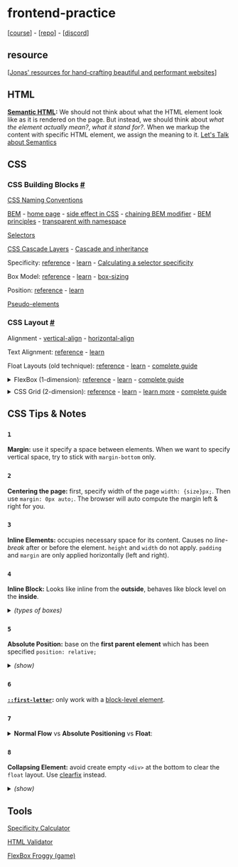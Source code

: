 # frontend-practice

[[course](https://www.udemy.com/course/design-and-develop-a-killer-website-with-html5-and-css3/?referralCode=93317126211B2A500938)] - [[repo](https://github.com/jonasschmedtmann/html-css-course)] - [[discord](https://discord.gg/uhMkpf4)]

## resource

[[Jonas' resources for hand-crafting
beautiful and performant websites](http://codingheroes.io/resources/)]

## HTML

**[Semantic HTML](https://www.w3schools.com/html/html5_semantic_elements.asp):** We should not think about what the HTML element look like as it is rendered on the page. But instead, we should think about _what the element actually mean?_, _what it stand for?_. When we markup the content with specific HTML element, we assign the meaning to it. [Let's Talk about Semantics](https://html5doctor.com/lets-talk-about-semantics/)

## CSS

### CSS Building Blocks [#](https://developer.mozilla.org/en-US/docs/Learn/CSS/Building_blocks)

[CSS Naming Conventions](https://www.freecodecamp.org/news/css-naming-conventions-that-will-save-you-hours-of-debugging-35cea737d849/)

[BEM](https://css-tricks.com/bem-101/) - [home page](https://en.bem.info/) - [side effect in CSS](http://philipwalton.com/articles/side-effects-in-css/) - [chaining BEM modifier](http://webuild.envato.com/blog/chainable-bem-modifiers/) - [BEM principles](http://www.smashingmagazine.com/2012/04/16/a-new-front-end-methodology-bem/) - [transparent with namespace](https://csswizardry.com/2015/03/more-transparent-ui-code-with-namespaces/)

[Selectors](https://www.w3.org/TR/selectors-3/#selector)

[CSS Cascade Layers](https://css-tricks.com/css-cascade-layers/) - [Cascade and inheritance](https://developer.mozilla.org/en-US/docs/Learn/CSS/Building_blocks/Cascade_and_inheritance)

Specificity: [reference](https://developer.mozilla.org/en-US/docs/Web/CSS/Specificity) - [learn](https://css-tricks.com/specifics-on-css-specificity/) - [Calculating a selector specificity](https://www.w3.org/TR/selectors-3/#specificity)

Box Model: [reference](https://developer.mozilla.org/en-US/docs/Web/CSS/CSS_Box_Model/Introduction_to_the_CSS_box_model) - [learn](https://developer.mozilla.org/en-US/docs/Learn/CSS/Building_blocks/The_box_model) - [box-sizing](https://developer.mozilla.org/en-US/docs/Web/CSS/box-sizing)

Position: [reference](https://developer.mozilla.org/en-US/docs/Web/CSS/position) - [learn](https://css-tricks.com/almanac/properties/p/position/)

[Pseudo-elements](https://developer.mozilla.org/en-US/docs/Web/CSS/Pseudo-elements)

### CSS Layout [#](https://developer.mozilla.org/en-US/docs/Learn/CSS/CSS_layout)

Alignment - [vertical-align](https://developer.mozilla.org/en-US/docs/Web/CSS/vertical-align) - [horizontal-align](https://css-tricks.com/centering-css-complete-guide/)

Text Alignment: [reference](https://developer.mozilla.org/en-US/docs/Web/CSS/text-align) - [learn](https://css-tricks.com/almanac/properties/t/text-align/)

Float Layouts (old technique): [reference](https://developer.mozilla.org/en-US/docs/Web/CSS/float) - [learn](https://developer.mozilla.org/en-US/docs/Learn/CSS/CSS_layout/Floats) - [complete guide](https://css-tricks.com/all-about-floats/)

<details style="margin-bottom: 10px;">
 <summary>FlexBox (1-dimension): <a href="https://developer.mozilla.org/en-US/docs/Web/CSS/CSS_Flexible_Box_Layout/Basic_Concepts_of_Flexbox">reference</a> - <a href="https://developer.mozilla.org/en-US/docs/Learn/CSS/CSS_layout/Flexbox">learn</a> - <a href="https://css-tricks.com/snippets/css/a-guide-to-flexbox/">complete guide</a></summary>
 <img src="./docs/css-flexbox-poster.png" alt="css-flexbox-poster.png">
</details>

<details style="margin-bottom: 10px">
 <summary>CSS Grid  (2-dimension): <a href="https://developer.mozilla.org/en-US/docs/Web/CSS/CSS_Grid_Layout">reference</a> - <a href="https://developer.mozilla.org/en-US/docs/Learn/CSS/CSS_layout/Grids">learn</a> - <a href="https://learncssgrid.com/">learn more</a> - <a href="https://css-tricks.com/snippets/css/complete-guide-grid/">complete guide</a></summary>
 <img src="./docs/css-grid-poster.png" alt="css-grid-poster">
</details>

## CSS Tips & Notes

### `1`

**Margin:** use it specify a space between elements. When we want to specify vertical space, try to stick with `margin-bottom` only.

### `2`

**Centering the page:** first, specify width of the page `width: {size}px;`. Then use `margin: 0px auto;`. The browser will auto compute the margin left & right for you.

### `3`

**Inline Elements:** occupies necessary space for its content. Causes no _line-break_ after or before the element. `height` and `width` do not apply. `padding` and `margin` are only applied horizontally (left and right).

### `4`

**Inline Block:** Looks like inline from the **outside**, behaves like block level on the **inside**.

<details style="margin-bottom: 10px">
 <summary><i>(types of boxes)</i></summary>
 <img src="./docs/types-of-boxes.png" alt="types-of-boxes">
</details>

### `5`

**Absolute Position:** base on the **first parent element** which has been specified `position: relative;`

<details style="margin-bottom: 10px">
 <summary><i>(show)</i></summary>
 <img src="./docs/absolute-positioning.png" alt="absolute-positioning">
</details>

### `6`

**[`::first-letter`](https://developer.mozilla.org/en-US/docs/Web/CSS/::first-letter):** only work with a [block-level element](https://developer.mozilla.org/en-US/docs/Web/CSS/Visual_formatting_model#block-level_elements_and_block_boxes).

### `7`

<details style="margin-bottom: 10px">
 <summary><strong>Normal Flow</strong> vs <strong>Absolute Positioning</strong> vs <strong>Float</strong>:</summary>
 <img src="./docs/normal-absolute-float.png" alt="normal-absolute-float">
</details>

### `8`

**Collapsing Element:** avoid create empty `<div>` at the bottom to clear the `float` layout. Use [clearfix](https://css-tricks.com/snippets/css/clear-fix/) instead.

<details style="margin-bottom: 10px">
 <summary><i>(show)</i></summary>
 <img src="./docs/solve-collapsing-element.png" alt="solve-collapsing-element">
 <p><strong>instead 👇</strong></p>
 <img src="./docs/clearfix.png" alt="clearfix">
</details>

## Tools

[Specificity Calculator](https://specificity.keegan.st/)

[HTML Validator](https://validator.w3.org/)

[FlexBox Froggy (game)](https://flexboxfroggy.com/)
